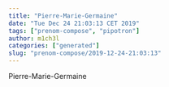 ```yaml
---
title: "Pierre-Marie-Germaine"
date: "Tue Dec 24 21:03:13 CET 2019"
tags: ["prenom-compose", "pipotron"]
author: m1ch3l
categories: ["generated"]
slug: "prenom-compose/2019-12-24-21:03:13"
---
```


Pierre-Marie-Germaine
